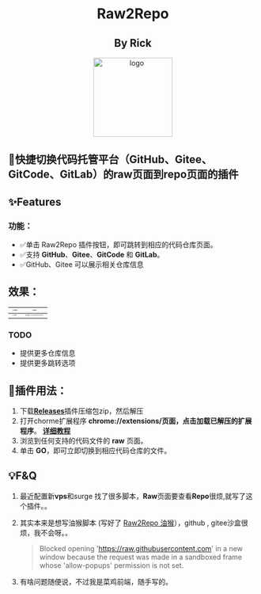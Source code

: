 <div align="center">
    <h1>Raw2Repo</h1>
    <h2>By Rick</h2>
    <img width="160" src="https://blog.rick.icu/Raw2Repo.png" alt="logo">
</div>



## 📖快捷切换代码托管平台（GitHub、Gitee、GitCode、GitLab）的raw页面到repo页面的插件

## ✨Features

### 功能：

- ✅单击 Raw2Repo 插件按钮，即可跳转到相应的代码仓库页面。
- ✅支持 **GitHub**、**Gitee**、**GitCode** 和 **GitLab**。
- ✅GitHub、Gitee 可以展示相关仓库信息

## 效果：

| <img src="https://pic.rick.icu/i/2023/12/09/657412632a2aa.png" alt="Github" style="zoom: 15%;" /> | <img src="https://pic.rick.icu/i/2023/12/09/657412d64c6cb.png" alt="Gitlab" style="zoom:15%;" /> |
| ------------------------------------------------------------ | ------------------------------------------------------------ |
| <img src="https://pic.rick.icu/i/2023/12/09/6574131619d8c.png" alt="Gitlab" style="zoom:15%;" /> | <img src="https://pic.rick.icu/i/2023/12/09/6574134a2272f.png" alt="image-20231209151205127" style="zoom:15%;" /> |

### TODO

- 提供更多仓库信息
- 提供更多跳转选项

## 🧩**插件用法：**

1. 下载[**Releases**](https://github.com/rickhqh/Raw2Repo/releases)插件压缩包zip，然后解压
2. 打开chorme扩展程序  **chrome://extensions/**页面，点击**加载已解压的扩展程序**。 [**详细教程**](https://support.google.com/chrome/a/answer/2714278?hl=zh-Hans)
3. 浏览到任何支持的代码文件的 **raw** 页面。
4. 单击 **GO**，即可立即切换到相应代码仓库的文件。

## 💡F&Q

1. 最近配置新**vps**和surge 找了很多脚本，**Raw**页面要查看**Repo**很烦,就写了这个插件。。

2. 其实本来是想写油猴脚本 (写好了 [Raw2Repo 油猴](https://greasyfork.org/zh-CN/scripts/481684-raw2repo)），github , gitee沙盒很烦，我不会呀。。

   > Blocked opening 'https://raw.githubusercontent.com' in a new window because the request was made in a sandboxed frame whose 'allow-popups' permission is not set.

3. 有啥问题随便说，不过我是菜鸡前端，随手写的。

